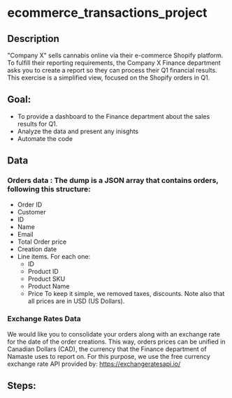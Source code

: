 # ecommerce_transactions_project

## Description
"Company X" sells cannabis online via their e-commerce Shopify platform. To fulfill their reporting requirements, the Company X Finance department asks you to create a report so they can process their Q1 financial results. This exercise is a simplified view, focused on the Shopify orders in Q1.

## Goal: 
* To provide a dashboard to the Finance department about the sales results for Q1.
* Analyze the data and present any inisghts
* Automate the code

## Data
### Orders data : The dump is a JSON array that contains orders, following this structure:

* Order ID
* Customer
* ID
* Name
* Email
* Total Order price
* Creation date
* Line items. For each one:
  * ID
  * Product ID
  * Product SKU
  * Product Name
  * Price
To keep it simple, we removed taxes, discounts. Note also that all prices are in USD (US Dollars).

### Exchange Rates Data 
We would like you to consolidate your orders along with an exchange rate for the date of the order creations. This way, orders prices can be unified in Canadian Dollars (CAD), the currency that the Finance department of Namaste uses to report on.
For this purpose, we use the free currency exchange rate API provided by: https://exchangeratesapi.io/

## Steps:
